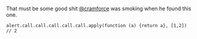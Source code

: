 That must be some good shit [@cramforce](http://twitter.com/cramforce) was smoking when he found this one.

```
alert.call.call.call.call.call.apply(function (a) {return a}, [1,2]) // 2
```